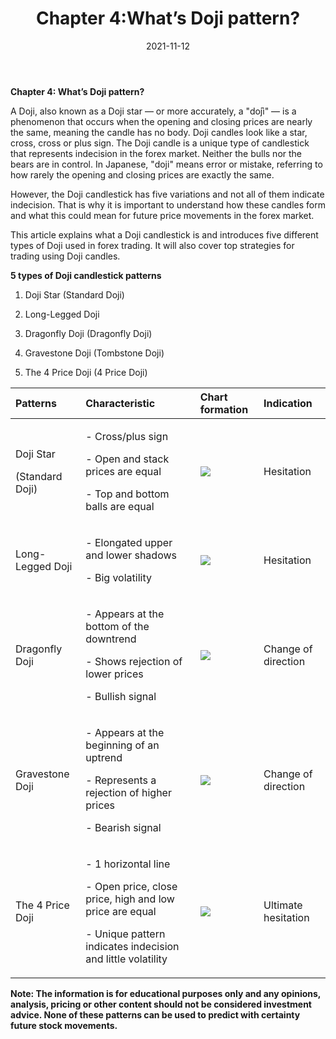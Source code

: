 ﻿---
title: Chapter 4:What’s Doji pattern?
date: 2021-11-12
description: I am a description of a great article
alt: Chapter 4:What’s Doji pattern?
tags: 
  - Hashtag 1
  - Hashtag 2
  - Hashtag 3
  - Hashtag 4
  - Hashtag 5
  - Hashtag 6
---

**Chapter 4: What’s Doji pattern?**

A Doji, also known as a Doji star — or more accurately, a "dо̄ji" — is a phenomenon that occurs when the opening and closing prices are nearly the same, meaning the candle has no body. Doji candles look like a star, cross, cross or plus sign. The Doji candle is a unique type of candlestick that represents indecision in the forex market. Neither the bulls nor the bears are in control. In Japanese, "doji" means error or mistake, referring to how rarely the opening and closing prices are exactly the same.

However, the Doji candlestick has five variations and not all of them indicate indecision. That is why it is important to understand how these candles form and what this could mean for future price movements in the forex market.

This article explains what a Doji candlestick is and introduces five different types of Doji used in forex trading. It will also cover top strategies for trading using Doji candles.

**5 types of Doji candlestick patterns** 

1. Doji Star (Standard Doji)

2. Long-Legged Doji

3. Dragonfly Doji (Dragonfly Doji)

4. Gravestone Doji (Tombstone Doji)

5. The 4 Price Doji (4 Price Doji)

|Patterns|Characteristic|Chart formation|Indication|
| :- | :- | :- | :- |
|<p>Doji Star</p><p>(Standard Doji)</p><p></p>|<p>- Cross/plus sign</p><p>- Open and stack prices are equal</p><p>- Top and bottom balls are equal</p>|![](/images/article/Chapter_4_Whats_Doji_pattern/Aspose.Words.64a1efd1-0580-41d2-b2b8-47939ab9cb86.001.png)|Hesitation|
|Long-Legged Doji |<p>- Elongated upper and lower shadows</p><p>- Big volatility</p>|![](/images/article/Chapter_4_Whats_Doji_pattern/Aspose.Words.64a1efd1-0580-41d2-b2b8-47939ab9cb86.002.png)|Hesitation|
|<p>Dragonfly Doji </p><p></p>|<p>- Appears at the bottom of the downtrend</p><p>- Shows rejection of lower prices</p><p>- Bullish signal</p>|![](/images/article/Chapter_4_Whats_Doji_pattern/Aspose.Words.64a1efd1-0580-41d2-b2b8-47939ab9cb86.003.png)|Change of direction|
|<p>Gravestone Doji </p><p></p>|<p>- Appears at the beginning of an uptrend</p><p>- Represents a rejection of higher prices</p><p>- Bearish signal</p>|![](/images/article/Chapter_4_Whats_Doji_pattern/Aspose.Words.64a1efd1-0580-41d2-b2b8-47939ab9cb86.004.png)|Change of direction|
|The 4 Price Doji |<p>- 1 horizontal line</p><p>- Open price, close price, high and low price are equal</p><p>- Unique pattern indicates indecision and little volatility</p>|![](/images/article/Chapter_4_Whats_Doji_pattern/Aspose.Words.64a1efd1-0580-41d2-b2b8-47939ab9cb86.005.png)|Ultimate hesitation|

**Note: The information is for educational purposes only and any opinions, analysis, pricing or other content should not be considered investment advice. None of these patterns can be used to predict with certainty future stock movements.**
